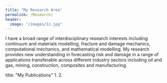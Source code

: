 ```yaml
---
title: "My Research Area"
permalink: /Research/
header:
  image: "/images/11.jpg"
---
```


I have a broad range of interdisciplinary research interests including continuum and materials modelling, fracture and damage mechanics, computational mechanics, and mathematical modelling. My research provides new understanding in forecasting risk and damage in a range of applications transferable across different industry sectors including oil and gas, mining, construction, composites and manufacturing.

title: "My Publications"
1.
2.
